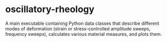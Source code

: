 # oscillatory-rheology
A main executable containing Python data classes that describe different modes of deformation (strain or stress-controlled amplitude sweeps, frequency sweeps), calculates various 
material measures, and plots them.
